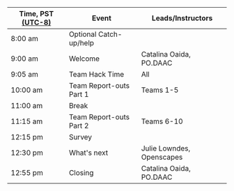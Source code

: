 | Time, PST [(UTC-8)](https://www.timeanddate.com/time/zones/pst) | Event | Leads/Instructors |
|------|-------|-------------------|
| 8:00 am | Optional Catch-up/help |  |
| 9:00 am | Welcome | Catalina Oaida, PO.DAAC |
| 9:05 am | Team Hack Time | All |
| 10:00 am | Team Report-outs Part 1 | Teams 1-5 |
| 11:00 am | Break | |
| 11:15 am | Team Report-outs Part 2 | Teams 6-10 |
| 12:15 pm | Survey | |
| 12:30 pm | What's next | Julie Lowndes, Openscapes |
| 12:55 pm | Closing | Catalina Oaida, PO.DAAC |
